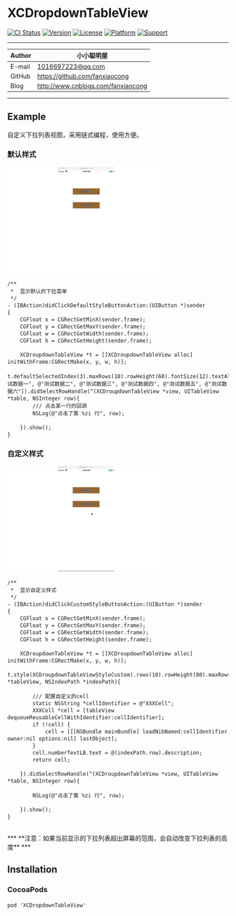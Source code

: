 # XCDropdownTableView


[![CI Status](https://img.shields.io/travis/fanxiaocong/XCDropdownTableView.svg?style=flat)](https://travis-ci.org/fanxiaocong/XCDropdownTableView)
[![Version](https://img.shields.io/cocoapods/v/XCDropdownTableView.svg?style=flat)](https://cocoapods.org/pods/XCDropdownTableView)
[![License](https://img.shields.io/badge/license-MIT-green.svg?style=flat)](https://cocoapods.org/pods/XCDropdownTableView)
[![Platform](https://img.shields.io/badge/platform-iOS-green.svg?style=flat)](https://cocoapods.org/pods/XCDropdownTableView)
[![Support](https://img.shields.io/badge/support-iOS%208%2B%20-green.svg?style=flat)](https://www.apple.com/nl/ios/)&nbsp;

***
|Author|小小聪明屋|
|---|---|
|E-mail|1016697223@qq.com|
|GitHub|https://github.com/fanxiaocong|
|Blog|http://www.cnblogs.com/fanxiaocong|
***


## Example
自定义下拉列表视图，采用链式编程，使用方便。

### 默认样式

![Default](Screenshots/default.gif)

```objc
/**
 *  显示默认的下拉菜单
 */
- (IBAction)didClickDefaultStyleButtonAction:(UIButton *)sender
{
    CGFloat x = CGRectGetMinX(sender.frame);
    CGFloat y = CGRectGetMaxY(sender.frame);
    CGFloat w = CGRectGetWidth(sender.frame);
    CGFloat h = CGRectGetHeight(sender.frame);
    
    XCDroupdownTableView *t = [[XCDroupdownTableView alloc] initWithFrame:CGRectMake(x, y, w, h)];
    t.defaultSelectedIndex(3).maxRows(10).rowHeight(60).fontSize(12).textAlignment(NSTextAlignmentCenter).dataSource(@[@"测试数据一", @"测试数据二", @"测试数据三", @"测试数据四", @"测试数据五", @"测试数据六"]).didSelectRowHandle(^(XCDroupdownTableView *view, UITableView *table, NSInteger row){
        /// 点击某一行的回调
        NSLog(@"点击了第 %zi 行", row);
        
    }).show();
}
```


### 自定义样式

![Default](Screenshots/custom.gif)

```objc
/**
 *  显示自定义样式
 */
- (IBAction)didClickCustomStyleButtonAction:(UIButton *)sender
{
    CGFloat x = CGRectGetMinX(sender.frame);
    CGFloat y = CGRectGetMaxY(sender.frame);
    CGFloat w = CGRectGetWidth(sender.frame);
    CGFloat h = CGRectGetHeight(sender.frame);
    
    XCDroupdownTableView *t = [[XCDroupdownTableView alloc] initWithFrame:CGRectMake(x, y, w, h)];
    t.style(XCDroupdownTableViewStyleCustom).rows(10).rowHeight(80).maxRows(10).cell(^(UITableView *tableView, NSIndexPath *indexPath){
        
        /// 配置自定义的cell
        static NSString *cellIdentifier = @"XXXCell";
        XXXCell *cell = [tableView dequeueReusableCellWithIdentifier:cellIdentifier];
        if (!cell) {
            cell = [[[NSBundle mainBundle] loadNibNamed:cellIdentifier owner:nil options:nil] lastObject];
        }
        cell.numberTextLB.text = @(indexPath.row).description;
        return cell;
        
    }).didSelectRowHandle(^(XCDroupdownTableView *view, UITableView *table, NSInteger row){
        
        NSLog(@"点击了第 %zi 行", row);
        
    }).show();
}
```

</br>
***
**注意：如果当前显示的下拉列表超出屏幕的范围，会自动改变下拉列表的高度**
***
</br>


## Installation

### CocoaPods
```objc
pod 'XCDropdownTableView'
```